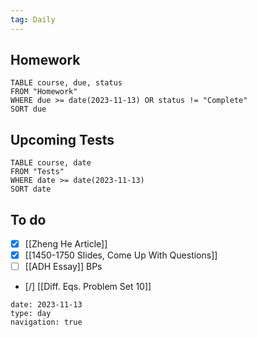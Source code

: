 ```yaml
---
tag: Daily
---
```

## Homework
```dataview
TABLE course, due, status
FROM "Homework" 
WHERE due >= date(2023-11-13) OR status != "Complete"
SORT due
```
## Upcoming Tests
```dataview
TABLE course, date
FROM "Tests" 
WHERE date >= date(2023-11-13)
SORT date
```
## To do
- [x] [[Zheng He Article]]
- [x] [[1450-1750 Slides, Come Up With Questions]]
- [ ] [[ADH Essay]] BPs
- [/] [[Diff. Eqs. Problem Set 10]]

```gEvent
date: 2023-11-13
type: day
navigation: true
```